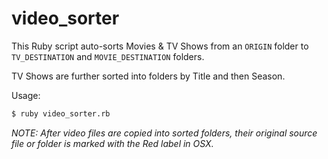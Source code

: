 # video_sorter

This Ruby script auto-sorts Movies & TV Shows from an `ORIGIN` folder to `TV_DESTINATION` and `MOVIE_DESTINATION` folders.

TV Shows are further sorted into folders by Title and then Season.

Usage:
```sh
$ ruby video_sorter.rb
```

*NOTE: After video files are copied into sorted folders, their original source file or folder is marked with the Red label in OSX.*
